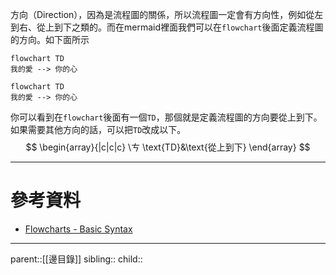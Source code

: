 方向（Direction），因為是流程圖的關係，所以流程圖一定會有方向性，例如從左到右、從上到下之類的。而在mermaid裡面我們可以在`flowchart`後面定義流程圖的方向。如下面所示

```Mermaid
flowchart TD
我的愛 --> 你的心
```
```mermaid
flowchart TD
我的愛 --> 你的心
```
你可以看到在`flowchart`後面有一個`TD`，那個就是定義流程圖的方向要從上到下。
如果需要其他方向的話，可以把`TD`改成以下。
$$
\begin{array}{|c|c|c}
\ㄘ
\text{TD}&\text{從上到下}
\end{array}
$$

- - -
# 參考資料
- [Flowcharts - Basic Syntax](https://mermaid.js.org/syntax/flowchart.html)
- - -
parent::[[邊目錄]]
sibling::
child::